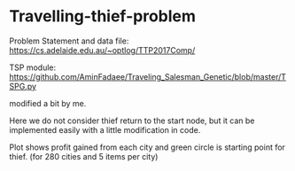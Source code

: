# Travelling-thief-problem

Problem Statement and data file: 
https://cs.adelaide.edu.au/~optlog/TTP2017Comp/

TSP module:
https://github.com/AminFadaee/Traveling_Salesman_Genetic/blob/master/TSPG.py

modified a bit by me.

Here we do not consider thief return to the start node, but it can be implemented easily with a little modification in code.

Plot shows profit gained from each city and green circle is starting point for thief. (for 280 cities and 5 items per city)
